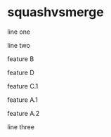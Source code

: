 # squashvsmerge
line one

line two

feature B

feature D

feature C.1

feature A.1

feature A.2

line three
